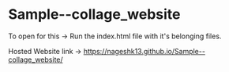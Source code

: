 # Sample--collage_website
To open for this
-> Run the index.html file with it's belonging files.

Hosted Website link -> https://nageshk13.github.io/Sample--collage_website/

